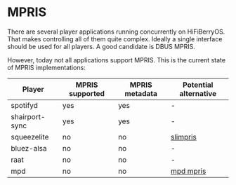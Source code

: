 # MPRIS

There are several player applications running concurrently on HiFiBerryOS. That makes controlling all of 
them quite complex. Ideally a single interface should be used for all players. A good candidate is DBUS MPRIS.

However, today not all applications support MPRIS. This is the current state of MPRIS implementations:

| Player | MPRIS supported | MPRIS metadata | Potential alternative |
| --- | --- | --- | --- |
| spotifyd | yes | yes | - |
| shairport-sync  | yes | yes | - |
| squeezelite | no | no | [slimpris](https://github.com/mavit/slimpris2) |
| bluez-alsa | no | no | - |
| raat | no | no | - |
| mpd | no | no | [mpd mpris](https://github.com/natsukagami/mpd-mpris) |
